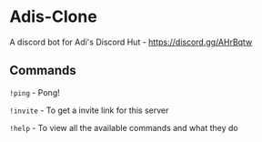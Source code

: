 # Adis-Clone

A discord bot for Adi's Discord Hut - https://discord.gg/AHrBqtw

## Commands

`!ping` - Pong!

`!invite` - To get a invite link for this server

`!help` - To view all the available commands and what they do
